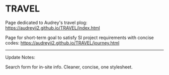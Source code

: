 # TRAVEL

Page dedicated to Audrey's travel plog: https://audreyii2.github.io/TRAVEL/index.html

Page for short-term goal to satisfy SI project requirements with concise codes: https://audreyii2.github.io/TRAVEL/journey.html

-------------------------------------------------------------------------------------
Update Notes:

Search form for in-site info.
Cleaner, concise, one stylesheet.
